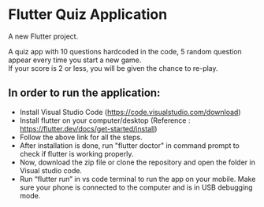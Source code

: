 # Flutter Quiz Application

A new Flutter project.

A quiz app with 10 questions hardcoded in the code, 5 random question appear every time you start a new game.<br/> If your score is 2 or less, you will be given the chance to re-play.

## In order to run the application:

- Install Visual Studio Code (https://code.visualstudio.com/download)
-	Install flutter on your computer/desktop (Reference : https://flutter.dev/docs/get-started/install) 
-	Follow the above link for all the steps.
-	After installation is done, run "flutter doctor" in command prompt to check if flutter is working properly.
-	Now, download the zip file or clone the repository and open the folder in Visual studio code.
- Run “flutter run” in vs code terminal to run the app on your mobile. Make sure your phone is connected to the computer and is in USB debugging mode.
